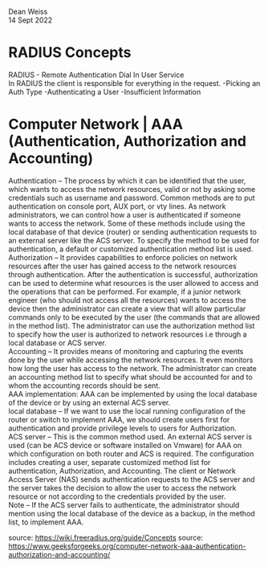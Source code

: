 Dean Weiss<br>
14 Sept 2022

# RADIUS Concepts
RADIUS - Remote Authentication Dial In User Service
<br>
In RADIUS the client is responsible for everything in the request.
-Picking an Auth Type
-Authenticating a User
-Insufficient Information


# Computer Network | AAA (Authentication, Authorization and Accounting)

Authentication – 
The process by which it can be identified that the user, which wants to access the network resources, valid or not by asking some credentials such as username and password. Common methods are to put authentication on console port, AUX port, or vty lines. 
As network administrators, we can control how a user is authenticated if someone wants to access the network. Some of these methods include using the local database of that device (router) or sending authentication requests to an external server like the ACS server. To specify the method to be used for authentication, a default or customized authentication method list is used. 
<br>
Authorization – 
It provides capabilities to enforce policies on network resources after the user has gained access to the network resources through authentication. After the authentication is successful, authorization can be used to determine what resources is the user allowed to access and the operations that can be performed. 
For example, if a junior network engineer (who should not access all the resources) wants to access the device then the administrator can create a view that will allow particular commands only to be executed by the user (the commands that are allowed in the method list). The administrator can use the authorization method list to specify how the user is authorized to network resources i.e through a local database or ACS server. 
<br>
Accounting – 
It provides means of monitoring and capturing the events done by the user while accessing the network resources. It even monitors how long the user has access to the network. The administrator can create an accounting method list to specify what should be accounted for and to whom the accounting records should be sent. 
<br>
AAA implementation: AAA can be implemented by using the local database of the device or by using an external ACS server. 
<br>
local database – If we want to use the local running configuration of the router or switch to implement AAA, we should create users first for authentication and provide privilege levels to users for Authorization. 
<br>
ACS server – This is the common method used. An external ACS server is used (can be ACS device or software installed on Vmware) for AAA on which configuration on both router and ACS is required. The configuration includes creating a user, separate customized method list for authentication, Authorization, and Accounting. 
The client or Network Access Server (NAS) sends authentication requests to the ACS server and the server takes the decision to allow the user to access the network resource or not according to the credentials provided by the user. 
<br>
Note – If the ACS server fails to authenticate, the administrator should mention using the local database of the device as a backup, in the method list, to implement AAA.


source: https://wiki.freeradius.org/guide/Concepts
source: https://www.geeksforgeeks.org/computer-network-aaa-authentication-authorization-and-accounting/
